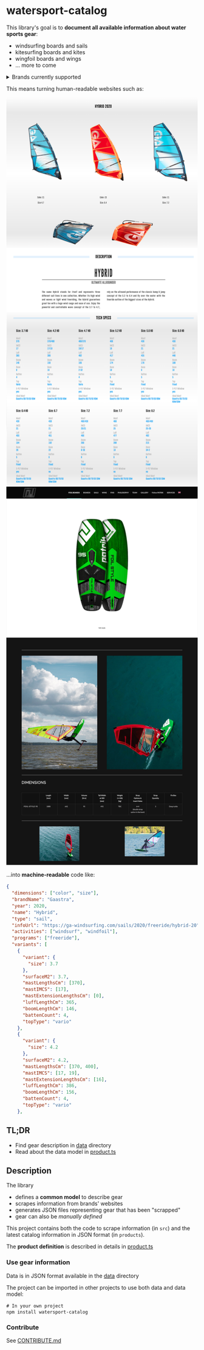 # watersport-catalog

This library's goal is to **document all available information about water sports gear**:

- windsurfing boards and sails
- kitesurfing boards and kites
- wingfoil boards and wings
- ... more to come

<details>
  <summary>Brands currently supported</summary>

- [Gaastra](https://ga-windsurfing.com/)
- [Exocet](https://www.exocet-original.fr/)
- [Patrik](https://patrik-windsurf.com/)
- [Point-7](https://point-7.com/)
- [Fanatic](https://www.fanatic.com/fr/windsurfing)

</details>

This means turning human-readable websites such as:

![Gaastra](doc/Gaastra.png "Gaastra")
![Patrik](doc/Patrik.png "Patrik")

...into **machine-readable** code like:

```json
{
  "dimensions": ["color", "size"],
  "brandName": "Gaastra",
  "year": 2020,
  "name": "Hybrid",
  "type": "sail",
  "infoUrl": "https://ga-windsurfing.com/sails/2020/freeride/hybrid-20",
  "activities": ["windsurf", "windfoil"],
  "programs": ["freeride"],
  "variants": [
    {
      "variant": {
        "size": 3.7
      },
      "surfaceM2": 3.7,
      "mastLengthsCm": [370],
      "mastIMCS": [17],
      "mastExtensionLengthsCm": [0],
      "luffLengthCm": 365,
      "boomLengthCm": 146,
      "battenCount": 4,
      "topType": "vario"
    },
    {
      "variant": {
        "size": 4.2
      },
      "surfaceM2": 4.2,
      "mastLengthsCm": [370, 400],
      "mastIMCS": [17, 19],
      "mastExtensionLengthsCm": [16],
      "luffLengthCm": 386,
      "boomLengthCm": 156,
      "battenCount": 4,
      "topType": "vario"
    },
```

## TL;DR

- Find gear description in [data](./data) directory
- Read about the data model in [product.ts](src/model/product.ts)

## Description

The library

- defines a **common model** to describe gear
- scrapes information from brands' websites
- generates JSON files representing gear that has been "scrapped"
- gear can also be _manually defined_

This project contains both the code to scrape information (in `src`)
and the latest catalog information in JSON format (in `products`).

The **product definition** is described in details in [product.ts](src/model/product.ts)

### Use gear information

Data is in JSON format available in the [data](./data) directory

The project can be imported in other projects to use both data and data model:

```shell
# In your own project
npm install watersport-catalog
```

### Contribute

See [CONTRIBUTE.md](CONTRIBUTE.md)

